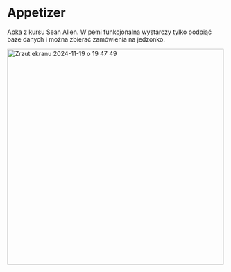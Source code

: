 # Appetizer
Apka z kursu Sean Allen. W pełni funkcjonalna wystarczy tylko podpiąć baze danych i można zbierać zamówienia na jedzonko.

<img width="499" alt="Zrzut ekranu 2024-11-19 o 19 47 49" src="https://github.com/user-attachments/assets/70a42980-f561-446f-9c8f-100627b6e47a">
